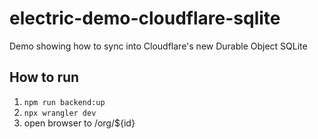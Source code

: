# electric-demo-cloudflare-sqlite

Demo showing how to sync into Cloudflare's new Durable Object SQLite

## How to run
1. `npm run backend:up`
2. `npx wrangler dev`
3. open browser to /org/${id}
